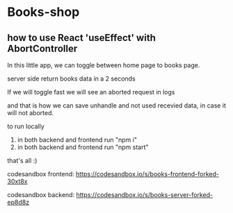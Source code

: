 # Books-shop

## how to use React 'useEffect' with AbortController

In this little app, we can toggle between home page to books page.

server side return books data in a 2 seconds

If we will toggle fast we will see an aborted request in logs

and that is how we can save unhandle and not used recevied data, in case it will not aborted.



to run locally

1. in both backend and frontend run "npm i"
2. in both backend and frontend run "npm start"

that's all :)



codesandbox frontend:
https://codesandbox.io/s/books-frontend-forked-30xt8x

codesandbox backend:
https://codesandbox.io/s/books-server-forked-ep8d8z